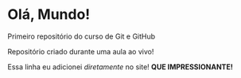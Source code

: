 # Olá, Mundo!
 Primeiro repositório do curso de Git e GitHub

 Repositório criado durante uma aula ao vivo!

Essa linha eu adicionei *diretamente* no site! **QUE IMPRESSIONANTE!**
